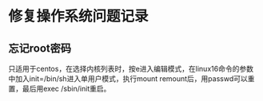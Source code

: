 # 修复操作系统问题记录

## 忘记root密码

只适用于centos，在选择内核列表时，按e进入编辑模式，在linux16命令的参数中加入init=/bin/sh进入单用户模式，执行mount remount后，用passwd可以重置，最后用exec /sbin/init重启。